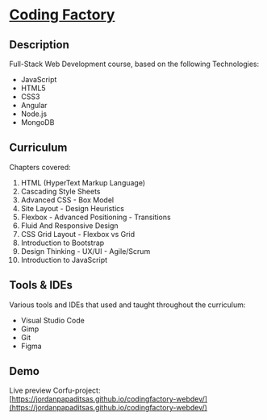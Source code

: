 # [Coding Factory](https://codingfactory.aueb.gr/)
## Description  
Full-Stack Web Development course,  based on the following Technologies: 
<ul>
  <li>JavaScript</li>
  <li>HTML5</li>
  <li>CSS3</li>
  <li>Angular</li>
  <li>Node.js</li>
  <li>MongoDB</li>
</ul>   

## Curriculum
Chapters covered:  
<ol>
  <li>HTML (HyperText Markup Language)</li>
  <li>Cascading Style Sheets</li>
  <li>Advanced CSS - Box Model</li>
  <li>Site Layout - Design Heuristics</li>
  <li>Flexbox - Advanced Positioning - Transitions</li>
  <li>Fluid And Responsive Design</li>
  <li>CSS Grid Layout - Flexbox vs Grid</li>
  <li>Introduction to Bootstrap</li>
  <li>Design Thinking - UX/UI - Agile/Scrum</li>
  <li>Introduction to JavaScript</li>
</ol>  

## Tools & IDEs 
Various tools and IDEs that used and taught throughout the curriculum: 
<ul>
  <li>Visual Studio Code</li>
  <li>Gimp</li>
  <li>Git</li>
  <li>Figma</li>
 </ul>
    
## Demo
Live preview Corfu-project: [https://jordanpapaditsas.github.io/codingfactory-webdev/](https://jordanpapaditsas.github.io/codingfactory-webdev/)

